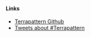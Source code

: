 #### Links

* [Terrapattern Github](http://github.com/workergnome/terrapattern)
* [Tweets about #Terrapattern](https://twitter.com/hashtag/terrapattern)
